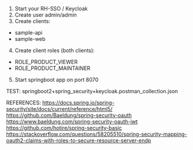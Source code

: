 1. Start your RH-SSO / Keycloak
2. Create user admin/admin
3. Create clients:
  - sample-api
  - sample-web
4. Create client roles (both clients):
  - ROLE_PRODUCT_VIEWER
  - ROLE_PRODUCT_MAINTAINER
5. Start springboot app on port 8070

TEST:
springboot2+spring_security+keycloak.postman_collection.json

REFERENCES:
https://docs.spring.io/spring-security/site/docs/current/reference/html5/
https://github.com/Baeldung/spring-security-oauth
https://www.baeldung.com/spring-security-oauth-jwt
https://github.com/hotire/spring-security-basic
https://stackoverflow.com/questions/58205510/spring-security-mapping-oauth2-claims-with-roles-to-secure-resource-server-endp

